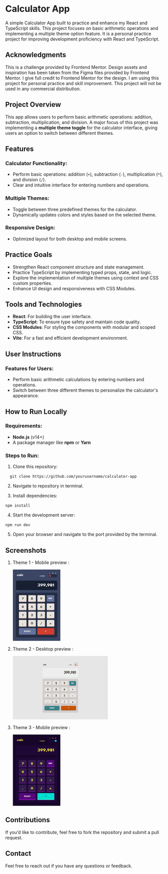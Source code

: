 # Calculator App

A simple Calculator App built to practice and enhance my React and TypeScript skills. This project focuses on basic arithmetic operations and implementing a multiple theme option feature. It is a personal practice project for improving development proficiency with React and TypeScript.

## Acknowledgments

This is a challenge provided by Frontend Mentor. Design assets and inspiration has been taken from the Figma files provided by Frontend Mentor. I give full credit to Frontend Mentor for the design. I am using this project for personal practice and skill improvement. This project will not be used in any commercial distribution.

## Project Overview

This app allows users to perform basic arithmetic operations: addition, subtraction, multiplication, and division. A major focus of this project was implementing a **multiple theme toggle** for the calculator interface, giving users an option to switch between different themes.

## Features

### Calculator Functionality:

- Perform basic operations: addition (`+`), subtraction (`-`), multiplication (`*`), and division (`/`).
- Clear and intuitive interface for entering numbers and operations.

### Multiple Themes:

- Toggle between three predefined themes for the calculator.
- Dynamically updates colors and styles based on the selected theme.

### Responsive Design:

- Optimized layout for both desktop and mobile screens.

## Practice Goals

- Strengthen React component structure and state management.
- Practice TypeScript by implementing typed props, state, and logic.
- Explore the implementation of multiple themes using context and CSS custom properties.
- Enhance UI design and responsiveness with CSS Modules.

## Tools and Technologies

- **React**: For building the user interface.
- **TypeScript**: To ensure type safety and maintain code quality.
- **CSS Modules**: For styling the components with modular and scoped CSS.
- **Vite**: For a fast and efficient development environment.

## User Instructions

### Features for Users:

- Perform basic arithmetic calculations by entering numbers and operations.
- Switch between three different themes to personalize the calculator's appearance.

## How to Run Locally

### Requirements:

- **Node.js** (v14+)
- A package manager like **npm** or **Yarn**

### Steps to Run:

1. Clone this repository:

```
  git clone https://github.com/yourusername/calculator-app
```

2. Navigate to repository in terminal.

3. Install dependencies:

```
npm install
```

4. Start the development server:

```
npm run dev
```

5. Open your browser and navigate to the port provided by the terminal.

## Screenshots

1. Theme 1 - Mobile preview :

   <img src="./images/theme-1.jpg" alt="Theme 1 Mobile View" width="150" height="225">

2. Theme 2 - Desktop preview :

   <img src="./images/theme-2.jpg" alt="Theme 2 Desktop View" width="300" height="200">

3. Theme 3 - Mobile preview :

   <img src="./images/theme-3.jpg" alt="Theme 3 Mobile View" width="150" height="225">

## Contributions

If you’d like to contribute, feel free to fork the repository and submit a pull request.

## Contact

Feel free to reach out if you have any questions or feedback.
